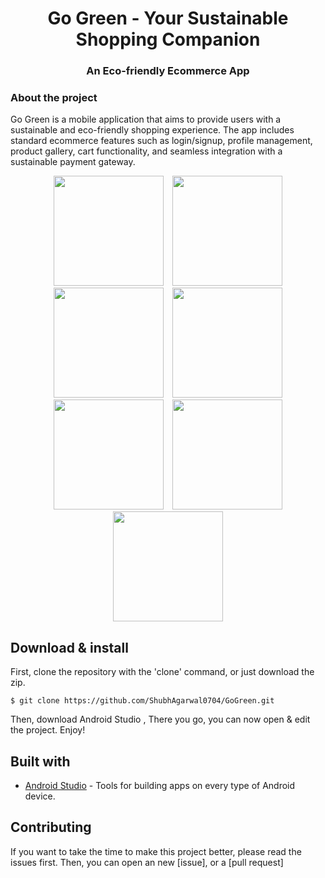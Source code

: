 <h1 align="center">Go Green - Your Sustainable Shopping Companion</h1>
<h3 align="center">An Eco-friendly Ecommerce App</h3>

### About the project
Go Green is a mobile application that aims to provide users with a sustainable and eco-friendly shopping experience. The app includes standard ecommerce features such as login/signup, profile management, product gallery, cart functionality, and seamless integration with a sustainable payment gateway.

<p align="center">
  <img src="https://omstar.co.in/public/uploads/all/Screenshot_g_0.png" width="176" hspace="5">
  <img src="https://omstar.co.in/public/uploads/all/Screenshot_g_1.png" width="176" hspace="5">
  <img src="https://omstar.co.in/public/uploads/all/Screenshot_g_2.png" width="176" hspace="5">
  <img src="https://omstar.co.in/public/uploads/all/Screenshot_g_3.png" width="176" hspace="5">
  <img src="https://omstar.co.in/public/uploads/all/Screenshot_g_4.png" width="176" hspace="5">
  <img src="https://omstar.co.in/public/uploads/all/Screenshot_g_5.png" width="176" hspace="5">
  <img src="https://omstar.co.in/public/uploads/all/Screenshot_g_6.png" width="176" hspace="5">
</p>

## Download & install

First, clone the repository with the 'clone' command, or just download the zip.

```
$ git clone https://github.com/ShubhAgarwal0704/GoGreen.git
```

Then, download Android Studio , 
There you go, you can now open & edit the project. Enjoy!

## Built with
- [Android Studio](https://developer.android.com/studio/index.html/) - Tools for building apps on every type of Android device.


## Contributing

If you want to take the time to make this project better, please read the issues first. Then, you can open an new [issue], or a [pull request]

